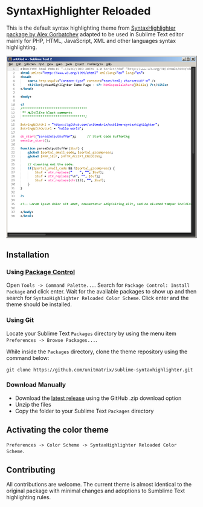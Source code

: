 # SyntaxHighlighter Reloaded
This is the default syntax highlighting theme from [SyntaxHighlighter package by Alex Gorbatchev](https://github.com/syntaxhighlighter) adapted to be used in Sublime Text editor mainly for PHP, HTML, JavaScript, XML and other languages syntax highlighting.

![SyntaxHighlighter Reloaded](https://raw.githubusercontent.com/unitmatrix/sublime-syntaxhighlighter/master/screenshot.png)

## Installation

### Using [Package Control](https://packagecontrol.io/)

Open `Tools -> Command Palette...`. Search for `Package Control: Install Package` and click enter. Wait for
the available packages to show up and then search for `SyntaxHighlighter Reloaded Color Scheme`. Click enter and the theme should be installed.

### Using Git

Locate your Sublime Text `Packages` directory by using the menu item `Preferences -> Browse Packages...`.

While inside the `Packages` directory, clone the theme repository using the command below:

    git clone https://github.com/unitmatrix/sublime-syntaxhighlighter.git

### Download Manually

* Download the [latest release](https://github.com/unitmatrix/sublime-syntaxhighlighter/releases/latest) using the GitHub .zip download option
* Unzip the files
* Copy the folder to your Sublime Text `Packages` directory

## Activating the color theme

`Preferences -> Color Scheme -> SyntaxHighlighter Reloaded Color Scheme`.

## Contributing

All contributions are welcome. The current theme is almost identical to the original package with minimal changes and adoptions to Sumblime Text highlighting rules.
